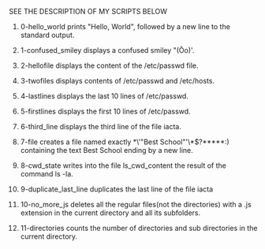 SEE THE DESCRIPTION OF MY SCRIPTS BELOW

1. 0-hello_world prints "Hello, World", followed by a new line to the standard output.

2. 1-confused_smiley displays a confused smiley "(Ôo)'.

3. 2-hellofile displays the content of the /etc/passwd file.

4. 3-twofiles displays contents of /etc/passwd and /etc/hosts.

5. 4-lastlines displays the last 10 lines of /etc/passwd.

6. 5-firstlines displays the first 10 lines of /etc/passwd.

7. 6-third_line displays the third line of the file iacta.

8. 7-file creates a file named exactly \*\\'"Best School"\'\\*$\?\*\*\*\*\*:) containing the text Best School ending by a new line.

9. 8-cwd_state writes into the file ls_cwd_content the result of the command ls -la.

10. 9-duplicate_last_line duplicates the last line of the file iacta

11. 10-no_more_js deletes all the regular files(not the directories) with a .js extension in the current directory and all its subfolders.

12. 11-directories counts the number of directories and sub directories in the current directory.
